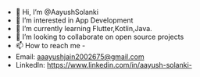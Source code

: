 - 👋 Hi, I’m @AayushSolanki
- 👀 I’m interested in App Development
- 🌱 I’m currently learning Flutter,Kotlin,Java.
- 💞️ I’m looking to collaborate on open source projects
- 📫 How to reach me -
- Email: aaayushjain2002675@gmail.com
- LinkedIn: https://www.linkedin.com/in/aayush-solanki-

<!---
AayushSolanki/AayushSolanki is a ✨ special ✨ repository because its `README.md` (this file) appears on your GitHub profile.
You can click the Preview link to take a look at your changes.
--->
